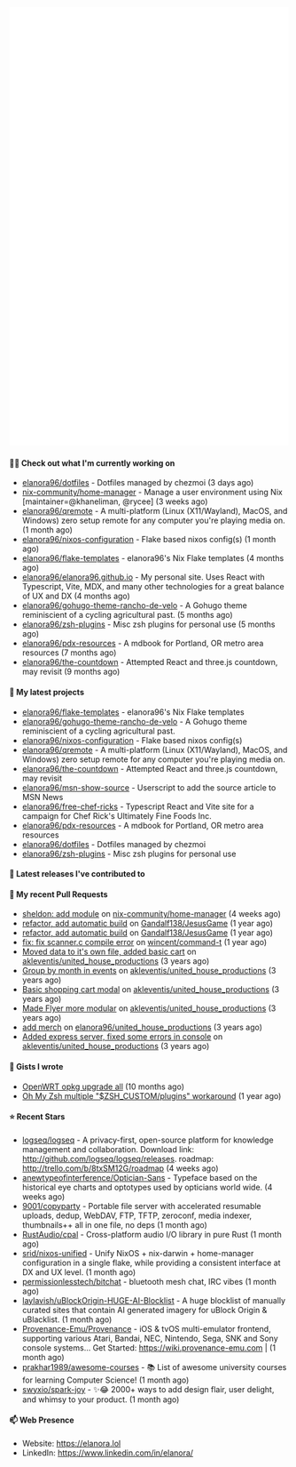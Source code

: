 <p align="center">
    <picture>
      <img alt="Metrics" src="github-metrics.svg" />
    </picture>
</p>

#### 👩‍💻 Check out what I'm currently working on

- [elanora96/dotfiles](https://github.com/elanora96/dotfiles) - Dotfiles managed by chezmoi (3 days ago)
- [nix-community/home-manager](https://github.com/nix-community/home-manager) - Manage a user environment using Nix  [maintainer=@khaneliman, @rycee]  (3 weeks ago)
- [elanora96/qremote](https://github.com/elanora96/qremote) - A multi-platform (Linux (X11/Wayland), MacOS, and Windows) zero setup remote for any computer you&#39;re playing media on. (1 month ago)
- [elanora96/nixos-configuration](https://github.com/elanora96/nixos-configuration) - Flake based nixos config(s) (1 month ago)
- [elanora96/flake-templates](https://github.com/elanora96/flake-templates) - elanora96&#39;s Nix Flake templates (4 months ago)
- [elanora96/elanora96.github.io](https://github.com/elanora96/elanora96.github.io) - My personal site. Uses React with Typescript, Vite, MDX, and many other technologies for a great balance of UX and DX (4 months ago)
- [elanora96/gohugo-theme-rancho-de-velo](https://github.com/elanora96/gohugo-theme-rancho-de-velo) - A Gohugo theme reminiscient of a cycling agricultural past. (5 months ago)
- [elanora96/zsh-plugins](https://github.com/elanora96/zsh-plugins) - Misc zsh plugins for personal use (5 months ago)
- [elanora96/pdx-resources](https://github.com/elanora96/pdx-resources) - A mdbook for Portland, OR metro area resources (7 months ago)
- [elanora96/the-countdown](https://github.com/elanora96/the-countdown) - Attempted React and three.js countdown, may revisit (9 months ago)

#### 🌱 My latest projects

- [elanora96/flake-templates](https://github.com/elanora96/flake-templates) - elanora96&#39;s Nix Flake templates
- [elanora96/gohugo-theme-rancho-de-velo](https://github.com/elanora96/gohugo-theme-rancho-de-velo) - A Gohugo theme reminiscient of a cycling agricultural past.
- [elanora96/nixos-configuration](https://github.com/elanora96/nixos-configuration) - Flake based nixos config(s)
- [elanora96/qremote](https://github.com/elanora96/qremote) - A multi-platform (Linux (X11/Wayland), MacOS, and Windows) zero setup remote for any computer you&#39;re playing media on.
- [elanora96/the-countdown](https://github.com/elanora96/the-countdown) - Attempted React and three.js countdown, may revisit
- [elanora96/msn-show-source](https://github.com/elanora96/msn-show-source) - Userscript to add the source article to MSN News
- [elanora96/free-chef-ricks](https://github.com/elanora96/free-chef-ricks) - Typescript React and Vite site for a campaign for Chef Rick&#39;s Ultimately Fine Foods Inc.
- [elanora96/pdx-resources](https://github.com/elanora96/pdx-resources) - A mdbook for Portland, OR metro area resources
- [elanora96/dotfiles](https://github.com/elanora96/dotfiles) - Dotfiles managed by chezmoi
- [elanora96/zsh-plugins](https://github.com/elanora96/zsh-plugins) - Misc zsh plugins for personal use

#### 🔭 Latest releases I've contributed to


#### 🔨 My recent Pull Requests

- [sheldon: add module](https://github.com/nix-community/home-manager/pull/7591) on [nix-community/home-manager](https://github.com/nix-community/home-manager) (4 weeks ago)
- [refactor, add automatic build](https://github.com/Gandalf138/JesusGame/pull/2) on [Gandalf138/JesusGame](https://github.com/Gandalf138/JesusGame) (1 year ago)
- [refactor, add automatic build](https://github.com/Gandalf138/JesusGame/pull/1) on [Gandalf138/JesusGame](https://github.com/Gandalf138/JesusGame) (1 year ago)
- [fix: fix scanner.c compile error](https://github.com/wincent/command-t/pull/423) on [wincent/command-t](https://github.com/wincent/command-t) (1 year ago)
- [Moved data to it&#39;s own file, added basic cart](https://github.com/akleventis/united_house_productions/pull/5) on [akleventis/united_house_productions](https://github.com/akleventis/united_house_productions) (3 years ago)
- [Group by month in events](https://github.com/akleventis/united_house_productions/pull/4) on [akleventis/united_house_productions](https://github.com/akleventis/united_house_productions) (3 years ago)
- [Basic shopping cart modal](https://github.com/akleventis/united_house_productions/pull/3) on [akleventis/united_house_productions](https://github.com/akleventis/united_house_productions) (3 years ago)
- [Made Flyer more modular](https://github.com/akleventis/united_house_productions/pull/2) on [akleventis/united_house_productions](https://github.com/akleventis/united_house_productions) (3 years ago)
- [add merch](https://github.com/elanora96/united_house_productions/pull/1) on [elanora96/united_house_productions](https://github.com/elanora96/united_house_productions) (3 years ago)
- [Added express server, fixed some errors in console](https://github.com/akleventis/united_house_productions/pull/1) on [akleventis/united_house_productions](https://github.com/akleventis/united_house_productions) (3 years ago)

#### 📓 Gists I wrote

- [OpenWRT opkg upgrade all](https://gist.github.com/6036dee1d40cf168f9528319a80ab4b9) (10 months ago)
- [Oh My Zsh multiple &#34;$ZSH_CUSTOM/plugins&#34; workaround](https://gist.github.com/b2424fa9f70d7549fd0590c58949f686) (1 year ago)

#### ⭐ Recent Stars

- [logseq/logseq](https://github.com/logseq/logseq) - A privacy-first, open-source platform for knowledge management and collaboration. Download link:  http://github.com/logseq/logseq/releases. roadmap: http://trello.com/b/8txSM12G/roadmap (4 weeks ago)
- [anewtypeofinterference/Optician-Sans](https://github.com/anewtypeofinterference/Optician-Sans) - Typeface based on the historical eye charts and optotypes used by opticians world wide. (4 weeks ago)
- [9001/copyparty](https://github.com/9001/copyparty) - Portable file server with accelerated resumable uploads, dedup, WebDAV, FTP, TFTP, zeroconf, media indexer, thumbnails&#43;&#43; all in one file, no deps (1 month ago)
- [RustAudio/cpal](https://github.com/RustAudio/cpal) - Cross-platform audio I/O library in pure Rust (1 month ago)
- [srid/nixos-unified](https://github.com/srid/nixos-unified) - Unify NixOS &#43; nix-darwin &#43; home-manager configuration in a single flake, while providing a consistent interface at DX and UX level. (1 month ago)
- [permissionlesstech/bitchat](https://github.com/permissionlesstech/bitchat) - bluetooth mesh chat, IRC vibes (1 month ago)
- [laylavish/uBlockOrigin-HUGE-AI-Blocklist](https://github.com/laylavish/uBlockOrigin-HUGE-AI-Blocklist) - A huge blocklist of manually curated sites that contain AI generated imagery for uBlock Origin &amp; uBlacklist. (1 month ago)
- [Provenance-Emu/Provenance](https://github.com/Provenance-Emu/Provenance) - iOS &amp; tvOS multi-emulator frontend, supporting various Atari, Bandai, NEC, Nintendo, Sega, SNK and Sony console systems… Get Started:  https://wiki.provenance-emu.com  |  (1 month ago)
- [prakhar1989/awesome-courses](https://github.com/prakhar1989/awesome-courses) - :books: List of awesome university courses for learning Computer Science! (1 month ago)
- [swyxio/spark-joy](https://github.com/swyxio/spark-joy) - ✨😂 2000&#43; ways to add design flair, user delight, and whimsy to your product. (1 month ago)

#### 📫 Web Presence

- Website: https://elanora.lol
- LinkedIn: https://www.linkedin.com/in/elanora/
